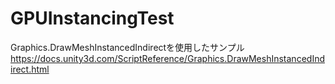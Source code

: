 # GPUInstancingTest

Graphics.DrawMeshInstancedIndirectを使用したサンプル
https://docs.unity3d.com/ScriptReference/Graphics.DrawMeshInstancedIndirect.html
